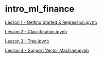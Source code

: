 # intro_ml_finance

[Lesson 1 - Getting Started & Regression.ipynb](https://colab.research.google.com/github/anthonyng2/intro_ml_finance/blob/master/Lesson%201%20-%20Getting%20Started%20%26%20Regression.ipynb#scrollTo=M2jPNq45zcDp)

[Lesson 2 - Classification.ipynb](https://colab.research.google.com/github/anthonyng2/intro_ml_finance/blob/master/Lesson%202%20-%20Classification.ipynb)

[Lesson 3 - Tree.ipynb](https://colab.research.google.com/github/anthonyng2/intro_ml_finance/blob/master/Lesson%203%20-%20Tree.ipynb)

[Lesson 4 - Support Vector Machine.ipynb](https://colab.research.google.com/github/anthonyng2/intro_ml_finance/blob/master/Lesson%204%20-%20Support%20Vector%20Machine.ipynb)


